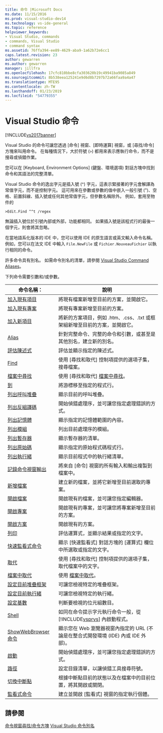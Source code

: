 ```yaml
---
title: 命令 |Microsoft Docs
ms.date: 11/15/2016
ms.prod: visual-studio-dev14
ms.technology: vs-ide-general
ms.topic: reference
helpviewer_keywords:
- Visual Studio, commands
- commands, Visual Studio
- command syntax
ms.assetid: 76ffa394-ee89-4629-aba9-1a62b72e6cc1
caps.latest.revision: 23
author: gewarren
ms.author: gewarren
manager: jillfra
ms.openlocfilehash: 17cfc810bbe8cfa303620b19c49941ba9085a849
ms.sourcegitcommit: 8b538eea125241e9d6d8b7297b72a66faa9a4a47
ms.translationtype: MTE95
ms.contentlocale: zh-TW
ms.lasthandoff: 01/23/2019
ms.locfileid: "54779355"
---
```

# <a name="visual-studio-commands"></a>Visual Studio 命令
[!INCLUDE[vs2017banner](../../includes/vs2017banner.md)]


Visual Studio 的命令可讓您透過 [命令]  視窗、[即時運算]  視窗，或 [尋找/命令]  方塊來叫用命令。 在每種情況下，大於符號 (`>`) 都用來表示應執行命令，而不是搜尋或偵錯作業。

 您可以在 [Keyboard, Environment Options] (鍵盤、環境選項)  對話方塊中找到命令和其語法的完整清單。

 Visual Studio 命令的逸出字元是插入號 (^) 字元，這表示緊接著的字元會解譯為常值字元，而不是控制字元。 這可用來在參數或參數的值中嵌入一般引號 (")、空格、前置斜線、插入號或任何其他常值字元，但參數名稱除外。 例如，套用至物件的

```
>Edit.Find ^^t /regex
```

 無論插入號位於引號內部或外部，功能都相同。 如果插入號是該程式行的最後一個字元，則會將其忽略。

 在當地語系化版本的 IDE 中，您可以使用 IDE 的原生語言或英文輸入命令名稱。 例如，您可以在法文 IDE 中輸入 `File.NewFile` 或 `Fichier.NouveauFichier` 以執行相同的命令。

 許多命令具有別名。 如需命令別名的清單，請參閱 [Visual Studio Command Aliases](../../ide/reference/visual-studio-command-aliases.md)。

 下列命令需要引數和/或參數。

|命令名稱：|說明|
|------------------|-----------------|
|[加入現有項目](../../ide/reference/add-existing-item-command.md)|將現有檔案新增至目前的方案，並開啟它。|
|[加入現有專案](../../ide/reference/add-existing-project-command.md)|將現有專案新增至目前的方案。|
|[加入新項目](../../ide/reference/add-new-item-command.md)|將新的方案項目，例如 .htm、.css、.txt 或框架組新增至目前的方案，並開啟它。|
|[Alias](../../ide/reference/alias-command.md)|針對完整命令、完整的命令和引數，或甚至是其他別名，建立新的別名。|
|[評估陳述式](../../ide/reference/evaluate-statement-command.md)|評估並顯示指定的陳述式。|
|[Find](../../ide/reference/find-command.md)|使用 [尋找和取代]  控制項提供的選項子集，搜尋檔案。|
|[檔案中尋找](../../ide/reference/find-in-files-command.md)|使用 [尋找和取代] [檔案中尋找](../../ide/find-in-files.md)。|
|[到](../../ide/reference/go-to-command.md)|將游標移至指定的程式行。|
|[列出呼叫堆疊](../../ide/reference/list-call-stack-command.md)|顯示目前的呼叫堆疊。|
|[列出反組譯碼](../../ide/reference/list-disassembly-command.md)|開始偵錯處理序，並可讓您指定處理錯誤的方式。|
|[列出記憶體](../../ide/reference/list-memory-command.md)|顯示指定的記憶體範圍的內容。|
|[列出模組](../../ide/reference/list-modules-command.md)|列出目前處理序的模組。|
|[列出暫存器](../../ide/reference/list-registers-command.md)|顯示暫存器的清單。|
|[列出原始碼](../../ide/reference/list-source-command.md)|顯示指定的原始程式碼程式行。|
|[列出執行緒](../../ide/reference/list-threads-command.md)|顯示目前程式中的執行緒清單。|
|[記錄命令視窗輸出](../../ide/reference/log-command-window-output-command.md)|將來自 [命令] 視窗的所有輸入和輸出複製到檔案中。|
|[新增檔案](../../ide/reference/new-file-command.md)|建立新的檔案，並將它新增至目前選取的專案。|
|[開啟檔案](../../ide/reference/open-file-command.md)|開啟現有的檔案，並可讓您指定編輯器。|
|[開啟專案](../../ide/reference/open-project-command.md)|開啟現有的專案，並可讓您將專案新增至目前的方案。|
|[開啟方案](../../ide/reference/open-solution-command.md)|開啟現有的方案。|
|[列印](../../ide/reference/print-command.md)|評估運算式，並顯示結果或指定的文字。|
|[快速監看式命令](../../ide/reference/quick-watch-command.md)|顯示 [快速監看式]  對話方塊的 [運算式]  欄位中所選取或指定的文字。|
|[取代](../../ide/reference/replace-command.md)|使用 [尋找和取代]  控制項提供的選項子集，取代檔案中的文字。|
|[檔案中取代](../../ide/reference/replace-in-files-command.md)|使用 [檔案中取代](../../ide/replace-in-files.md)。|
|[設定目前堆疊框架](../../ide/reference/set-current-stack-frame-command.md)|可讓您檢視特定的堆疊框架。|
|[設定目前執行緒](../../ide/reference/set-current-thread-command.md)|可讓您檢視特定的執行緒。|
|[設定基數](../../ide/reference/set-radix-command.md)|判斷要檢視的位元組數目。|
|[Shell](../../ide/reference/shell-command.md)|如同在命令提示字元執行命令一般，從 [!INCLUDE[vsprvs](../../includes/vsprvs-md.md)] 內啟動程式。|
|[ShowWebBrowser 命令](../../ide/reference/showwebbrowser-command.md)|顯示您在 Web 瀏覽器視窗內指定的 URL (不論是在整合式開發環境 (IDE) 內或 IDE 外部)。|
|[啟動](../../ide/reference/start-command.md)|開始偵錯處理序，並可讓您指定處理錯誤的方式。|
|[路徑](../../ide/reference/symbol-path-command.md)|設定目錄清單，以讓偵錯工具搜尋符號。|
|[切換中斷點](../../ide/reference/toggle-breakpoint-command.md)|根據中斷點目前的狀態以及在檔案中的目前位置，將其開啟或關閉。|
|[監看式命令](../../ide/reference/watch-command.md)|建立並開啟 [監看式]  視窗的指定執行個體。|

## <a name="see-also"></a>請參閱
 [命令視窗](../../ide/reference/command-window.md)[尋找/命令方塊](../../ide/find-command-box.md) [Visual Studio 命令別名](../../ide/reference/visual-studio-command-aliases.md)
